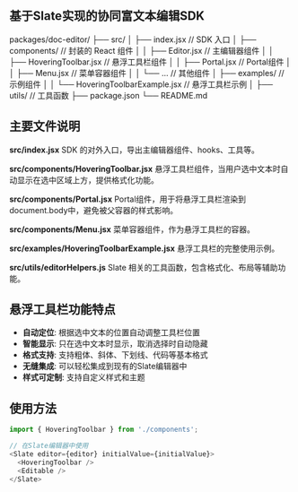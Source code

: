 ## 基于Slate实现的协同富文本编辑SDK

packages/doc-editor/
├── src/
│ ├── index.jsx // SDK 入口
│ ├── components/ // 封装的 React 组件
│ │ ├── Editor.jsx // 主编辑器组件
│ │ ├── HoveringToolbar.jsx // 悬浮工具栏组件
│ │ ├── Portal.jsx // Portal组件
│ │ ├── Menu.jsx // 菜单容器组件
│ │ └── ... // 其他组件
│ ├── examples/ // 示例组件
│ │ └── HoveringToolbarExample.jsx // 悬浮工具栏示例
│ ├── utils/ // 工具函数
├── package.json
└── README.md

## 主要文件说明

**src/index.jsx**
SDK 的对外入口，导出主编辑器组件、hooks、工具等。

**src/components/HoveringToolbar.jsx**
悬浮工具栏组件，当用户选中文本时自动显示在选中区域上方，提供格式化功能。

**src/components/Portal.jsx**
Portal组件，用于将悬浮工具栏渲染到document.body中，避免被父容器的样式影响。

**src/components/Menu.jsx**
菜单容器组件，作为悬浮工具栏的容器。

**src/examples/HoveringToolbarExample.jsx**
悬浮工具栏的完整使用示例。

**src/utils/editorHelpers.js**
Slate 相关的工具函数，包含格式化、布局等辅助功能。

## 悬浮工具栏功能特点

- **自动定位**: 根据选中文本的位置自动调整工具栏位置
- **智能显示**: 只在选中文本时显示，取消选择时自动隐藏
- **格式支持**: 支持粗体、斜体、下划线、代码等基本格式
- **无缝集成**: 可以轻松集成到现有的Slate编辑器中
- **样式可定制**: 支持自定义样式和主题

## 使用方法

```javascript
import { HoveringToolbar } from './components';

// 在Slate编辑器中使用
<Slate editor={editor} initialValue={initialValue}>
  <HoveringToolbar />
  <Editable />
</Slate>
```
